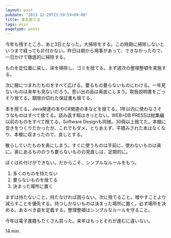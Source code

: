 ```yaml
---
layout: post
pubdate: "2013-12-29T23:59:59+09:00"
title: 本を捨てる
tags: misc
pagetype: posts
---
```

今年も残すところ、あと3日となった。大掃除をする。この時期に掃除しないといつまで経っても片付かない。昨日は朝から用事があって、できなかったので、一日かけて徹底的に掃除する。

ものを定位置に戻し、床を掃除し、ゴミを捨てる。まず週次の整理整頓を実施する。

次に棚につまれたものをすべて広げる。要るもの要らないものにわける。一年見ないものは来年も見ないだろう。思い出の品は奥底にしまう。取扱説明書をごっそり捨てる。期限の切れた保証書も捨てる。

本を捨てる。Java関連の本やC#関連の本などを捨てる。1年以内に使わなさそうなものはすべて捨てる。読み返す暇はきっとない。WEB+DB PRESSは総集編以前のものをすべて捨てる。Software Designも同様。30冊以上捨てた。本棚に空きをつくりたかったが、これでもダメ。とりあえず、平積みされた本はなくなり、本棚に収まったので、良しとする。

散らしていたものを奥にしまう。すぐに使うものは手前に、使わないものは奥に。奥にあるもののうち要らないものの見直しは、定期的に。

ぼくは片付けができない。だからこそ、シンプルなルールをもつ。

1. 多くのものを持たない
2. 要らないものを捨てる
3. 決まった場所に置く

まずは持たないこと。持たなければ困らない。次に捨てること。増やすことより減らすことを優先する。持つしかないものは決まった場所に置く。必ず場所を決める。あるべき姿を定義する。整理整頓はシンプルなルールを守ること。

今年は電子書籍もたくさん買った。来年はもっとそれが進むに違いない。

14 min.
